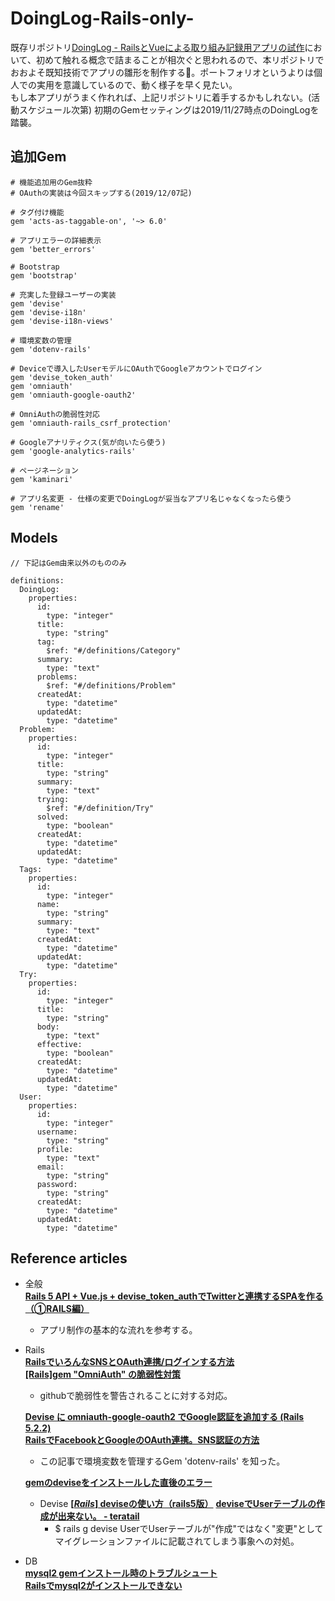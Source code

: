# DoingLog-Rails-only-
既存リポジトリ[DoingLog - RailsとVueによる取り組み記録用アプリの試作](https://github.com/RiSEblackbird/DoingLog)において、初めて触れる概念で詰まることが相次ぐと思われるので、本リポジトリでおおよそ既知技術でアプリの雛形を制作する。ポートフォリオというよりは個人での実用を意識しているので、動く様子を早く見たい。  
もし本アプリがうまく作れれば、上記リポジトリに着手するかもしれない。(活動スケジュール次第)
初期のGemセッティングは2019/11/27時点のDoingLogを踏襲。

## 追加Gem

```Gemfile
# 機能追加用のGem抜粋
# OAuthの実装は今回スキップする(2019/12/07記)

# タグ付け機能
gem 'acts-as-taggable-on', '~> 6.0'

# アプリエラーの詳細表示
gem 'better_errors'

# Bootstrap
gem 'bootstrap'

# 充実した登録ユーザーの実装
gem 'devise'
gem 'devise-i18n'
gem 'devise-i18n-views'

# 環境変数の管理
gem 'dotenv-rails'

# Deviceで導入したUserモデルにOAuthでGoogleアカウントでログイン
gem 'devise_token_auth'
gem 'omniauth'
gem 'omniauth-google-oauth2'

# OmniAuthの脆弱性対応
gem 'omniauth-rails_csrf_protection'

# Googleアナリティクス(気が向いたら使う)
gem 'google-analytics-rails'

# ページネーション
gem 'kaminari'

# アプリ名変更 - 仕様の変更でDoingLogが妥当なアプリ名じゃなくなったら使う
gem 'rename'
```

## Models

```models detail
// 下記はGem由来以外のもののみ

definitions:  
  DoingLog:
    properties:
      id:
        type: "integer"
      title:
        type: "string"
      tag:
        $ref: "#/definitions/Category"
      summary:
        type: "text"
      problems:
        $ref: "#/definitions/Problem"
      createdAt:
        type: "datetime"
      updatedAt:
        type: "datetime"
  Problem:
    properties:
      id:
        type: "integer"
      title:
        type: "string"
      summary:
        type: "text"
      trying:
        $ref: "#/definition/Try"
      solved:
        type: "boolean"
      createdAt:
        type: "datetime"
      updatedAt:
        type: "datetime"
  Tags:
    properties:
      id:
        type: "integer"
      name:
        type: "string"
      summary:
        type: "text"
      createdAt:
        type: "datetime"
      updatedAt:
        type: "datetime"
  Try:
    properties:
      id:
        type: "integer"
      title:
        type: "string"
      body:
        type: "text"
      effective:
        type: "boolean"
      createdAt:
        type: "datetime"
      updatedAt:
        type: "datetime"
  User:
    properties:
      id:
        type: "integer"
      username:
        type: "string"
      profile:
        type: "text"
      email:
        type: "string"
      password:
        type: "string"
      createdAt:
        type: "datetime"
      updatedAt:
        type: "datetime"
```

## Reference articles

- 全般  
  **[Rails 5 API + Vue.js + devise_token_authでTwitterと連携するSPAを作る（①RAILS編）](https://qiita.com/natsukingdom-yamaguchi/items/15142bd4ad77679afb04)**  
  - アプリ制作の基本的な流れを参考する。  

- Rails  
  **[RailsでいろんなSNSとOAuth連携/ログインする方法](https://qiita.com/awakia/items/03dd68dea5f15dc46c15)**  
  **[[Rails]gem "OmniAuth" の脆弱性対策](https://qiita.com/NT90957869/items/2a3ce18dedf93ccf2bdc)**  
    - githubで脆弱性を警告されることに対する対応。  
    
  **[Devise に omniauth-google-oauth2 でGoogle認証を追加する (Rails 5.2.2)](https://ontheneworbit.blogspot.com/2019/03/devise-omniauth-google-oauth2-google.html)**  
  **[RailsでFacebookとGoogleのOAuth連携。SNS認証の方法](https://qiita.com/nakanishi03/items/2dfe8b8431a044a01bc6)**  
    - この記事で環境変数を管理するGem 'dotenv-rails' を知った。  
    
  **[gemのdeviseをインストールした直後のエラー](https://qiita.com/ryouzi/items/9c5324ba567109ab2a22)**  

  - Devise
  **[[*Rails*] deviseの使い方（rails5版）](https://qiita.com/cigalecigales/items/f4274088f20832252374)**
  **[deviseでUserテーブルの作成が出来ない。 - teratail](https://teratail.com/questions/210291)**
    - $ rails g devise UserでUserテーブルが"作成"ではなく"変更"としてマイグレーションファイルに記載されてしまう事象への対処。

- DB  
  **[mysql2 gemインストール時のトラブルシュート](https://qiita.com/HrsUed/items/ca2e0aee6a2402571cf6)**  
  **[Railsでmysql2がインストールできない](https://qiita.com/Yutazon/items/8d1e538b8c89fc7bda3c)**  
